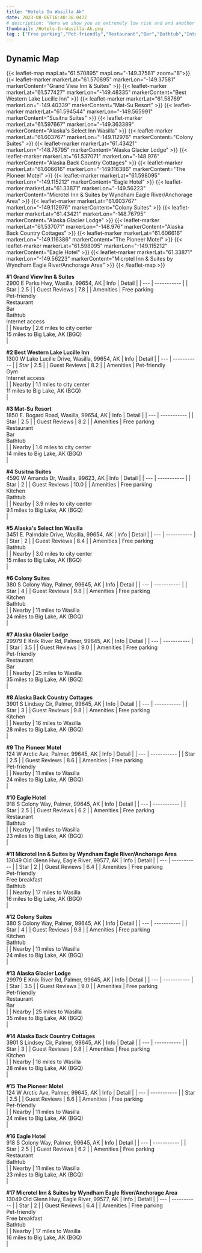 ```yaml
---
title: "Hotels In Wasilla Ak"
date: 2023-08-06T16:40:38.047Z
# description: "Here we show you an extremely low risk and and another medium risk approach to earn passive income "
thumbnail: /Hotels-In-Wasilla-Ak.png
tag : ["Free parking","Pet-friendly","Restaurant","Bar","Bathtub","Internet access","Gym","Kitchen","Free breakfast"]
---
```


## Dynamic Map
{{< leaflet-map  mapLat="61.570895" mapLon="-149.37581" zoom="8">}}
    {{< leaflet-marker markerLat="61.570895" markerLon="-149.37581" markerContent="Grand View Inn & Suites" >}}
    {{< leaflet-marker markerLat="61.577427" markerLon="-149.48335" markerContent="Best Western Lake Lucille Inn" >}}
    {{< leaflet-marker markerLat="61.58769" markerLon="-149.40339" markerContent="Mat-Su Resort" >}}
    {{< leaflet-marker markerLat="61.594544" markerLon="-149.565991" markerContent="Susitna Suites" >}}
    {{< leaflet-marker markerLat="61.597667" markerLon="-149.363389" markerContent="Alaska's Select Inn Wasilla" >}}
    {{< leaflet-marker markerLat="61.603767" markerLon="-149.112976" markerContent="Colony Suites" >}}
    {{< leaflet-marker markerLat="61.43421" markerLon="-148.76795" markerContent="Alaska Glacier Lodge" >}}
    {{< leaflet-marker markerLat="61.537071" markerLon="-148.976" markerContent="Alaska Back Country Cottages" >}}
    {{< leaflet-marker markerLat="61.606616" markerLon="-149.116386" markerContent="The Pioneer Motel" >}}
    {{< leaflet-marker markerLat="61.598095" markerLon="-149.115212" markerContent="Eagle Hotel" >}}
    {{< leaflet-marker markerLat="61.33871" markerLon="-149.56223" markerContent="Microtel Inn & Suites by Wyndham Eagle River/Anchorage Area" >}}
    {{< leaflet-marker markerLat="61.603767" markerLon="-149.112976" markerContent="Colony Suites" >}}
    {{< leaflet-marker markerLat="61.43421" markerLon="-148.76795" markerContent="Alaska Glacier Lodge" >}}
    {{< leaflet-marker markerLat="61.537071" markerLon="-148.976" markerContent="Alaska Back Country Cottages" >}}
    {{< leaflet-marker markerLat="61.606616" markerLon="-149.116386" markerContent="The Pioneer Motel" >}}
    {{< leaflet-marker markerLat="61.598095" markerLon="-149.115212" markerContent="Eagle Hotel" >}}
    {{< leaflet-marker markerLat="61.33871" markerLon="-149.56223" markerContent="Microtel Inn & Suites by Wyndham Eagle River/Anchorage Area" >}}
{{< /leaflet-map >}}


**#1 Grand View Inn & Suites**<br>2900 E Parks Hwy, Wasilla, 99654, AK
| Info | Detail |
| --- | ----------- |
| Star | 2.5 |
| Guest Reviews | 7.8 |
| Amenities | Free parking<br>Pet-friendly<br>Restaurant<br>Bar<br>Bathtub<br>Internet access<br> |
| Nearby | 2.6 miles to city center<br>15 miles to Big Lake, AK (BGQ)<br> |

**#2 Best Western Lake Lucille Inn**<br>1300 W Lake Lucille Drive, Wasilla, 99654, AK
| Info | Detail |
| --- | ----------- |
| Star | 2.5 |
| Guest Reviews | 8.2 |
| Amenities | Pet-friendly<br>Gym<br>Internet access<br> |
| Nearby | 1.1 miles to city center<br>11 miles to Big Lake, AK (BGQ)<br> |

**#3 Mat-Su Resort**<br>1850 E. Bogard Road, Wasilla, 99654, AK
| Info | Detail |
| --- | ----------- |
| Star | 2.5 |
| Guest Reviews | 8.2 |
| Amenities | Free parking<br>Restaurant<br>Bar<br>Bathtub<br> |
| Nearby | 1.6 miles to city center<br>14 miles to Big Lake, AK (BGQ)<br> |

**#4 Susitna Suites**<br>4590 W Amanda Dr, Wasilla, 99623, AK
| Info | Detail |
| --- | ----------- |
| Star | 2 |
| Guest Reviews | 10.0 |
| Amenities | Free parking<br>Kitchen<br>Bathtub<br> |
| Nearby | 3.9 miles to city center<br>9.1 miles to Big Lake, AK (BGQ)<br> |

**#5 Alaska's Select Inn Wasilla**<br>3451 E. Palmdale Drive, Wasilla, 99654, AK
| Info | Detail |
| --- | ----------- |
| Star | 2 |
| Guest Reviews | 8.4 |
| Amenities | Free parking<br>Bathtub<br> |
| Nearby | 3.0 miles to city center<br>15 miles to Big Lake, AK (BGQ)<br> |

**#6 Colony Suites**<br>380 S Colony Way, Palmer, 99645, AK
| Info | Detail |
| --- | ----------- |
| Star | 4 |
| Guest Reviews | 9.8 |
| Amenities | Free parking<br>Kitchen<br>Bathtub<br> |
| Nearby | 11 miles to Wasilla<br>24 miles to Big Lake, AK (BGQ)<br> |

**#7 Alaska Glacier Lodge**<br>29979 E Knik River Rd, Palmer, 99645, AK
| Info | Detail |
| --- | ----------- |
| Star | 3.5 |
| Guest Reviews | 9.0 |
| Amenities | Free parking<br>Pet-friendly<br>Restaurant<br>Bar<br> |
| Nearby | 25 miles to Wasilla<br>35 miles to Big Lake, AK (BGQ)<br> |

**#8 Alaska Back Country Cottages**<br>3901 S Lindsey Cir, Palmer, 99645, AK
| Info | Detail |
| --- | ----------- |
| Star | 3 |
| Guest Reviews | 9.8 |
| Amenities | Free parking<br>Kitchen<br> |
| Nearby | 16 miles to Wasilla<br>28 miles to Big Lake, AK (BGQ)<br> |

**#9 The Pioneer Motel**<br>124 W Arctic Ave, Palmer, 99645, AK
| Info | Detail |
| --- | ----------- |
| Star | 2.5 |
| Guest Reviews | 8.6 |
| Amenities | Free parking<br>Pet-friendly<br> |
| Nearby | 11 miles to Wasilla<br>24 miles to Big Lake, AK (BGQ)<br> |

**#10 Eagle Hotel**<br>918 S Colony Way, Palmer, 99645, AK
| Info | Detail |
| --- | ----------- |
| Star | 2.5 |
| Guest Reviews | 6.2 |
| Amenities | Free parking<br>Restaurant<br>Bathtub<br> |
| Nearby | 11 miles to Wasilla<br>23 miles to Big Lake, AK (BGQ)<br> |

**#11 Microtel Inn & Suites by Wyndham Eagle River/Anchorage Area**<br>13049 Old Glenn Hwy, Eagle River, 99577, AK
| Info | Detail |
| --- | ----------- |
| Star | 2 |
| Guest Reviews | 6.4 |
| Amenities | Free parking<br>Pet-friendly<br>Free breakfast<br>Bathtub<br> |
| Nearby | 17 miles to Wasilla<br>16 miles to Big Lake, AK (BGQ)<br> |

**#12 Colony Suites**<br>380 S Colony Way, Palmer, 99645, AK
| Info | Detail |
| --- | ----------- |
| Star | 4 |
| Guest Reviews | 9.8 |
| Amenities | Free parking<br>Kitchen<br>Bathtub<br> |
| Nearby | 11 miles to Wasilla<br>24 miles to Big Lake, AK (BGQ)<br> |

**#13 Alaska Glacier Lodge**<br>29979 E Knik River Rd, Palmer, 99645, AK
| Info | Detail |
| --- | ----------- |
| Star | 3.5 |
| Guest Reviews | 9.0 |
| Amenities | Free parking<br>Pet-friendly<br>Restaurant<br>Bar<br> |
| Nearby | 25 miles to Wasilla<br>35 miles to Big Lake, AK (BGQ)<br> |

**#14 Alaska Back Country Cottages**<br>3901 S Lindsey Cir, Palmer, 99645, AK
| Info | Detail |
| --- | ----------- |
| Star | 3 |
| Guest Reviews | 9.8 |
| Amenities | Free parking<br>Kitchen<br> |
| Nearby | 16 miles to Wasilla<br>28 miles to Big Lake, AK (BGQ)<br> |

**#15 The Pioneer Motel**<br>124 W Arctic Ave, Palmer, 99645, AK
| Info | Detail |
| --- | ----------- |
| Star | 2.5 |
| Guest Reviews | 8.6 |
| Amenities | Free parking<br>Pet-friendly<br> |
| Nearby | 11 miles to Wasilla<br>24 miles to Big Lake, AK (BGQ)<br> |

**#16 Eagle Hotel**<br>918 S Colony Way, Palmer, 99645, AK
| Info | Detail |
| --- | ----------- |
| Star | 2.5 |
| Guest Reviews | 6.2 |
| Amenities | Free parking<br>Restaurant<br>Bathtub<br> |
| Nearby | 11 miles to Wasilla<br>23 miles to Big Lake, AK (BGQ)<br> |

**#17 Microtel Inn & Suites by Wyndham Eagle River/Anchorage Area**<br>13049 Old Glenn Hwy, Eagle River, 99577, AK
| Info | Detail |
| --- | ----------- |
| Star | 2 |
| Guest Reviews | 6.4 |
| Amenities | Free parking<br>Pet-friendly<br>Free breakfast<br>Bathtub<br> |
| Nearby | 17 miles to Wasilla<br>16 miles to Big Lake, AK (BGQ)<br> |

